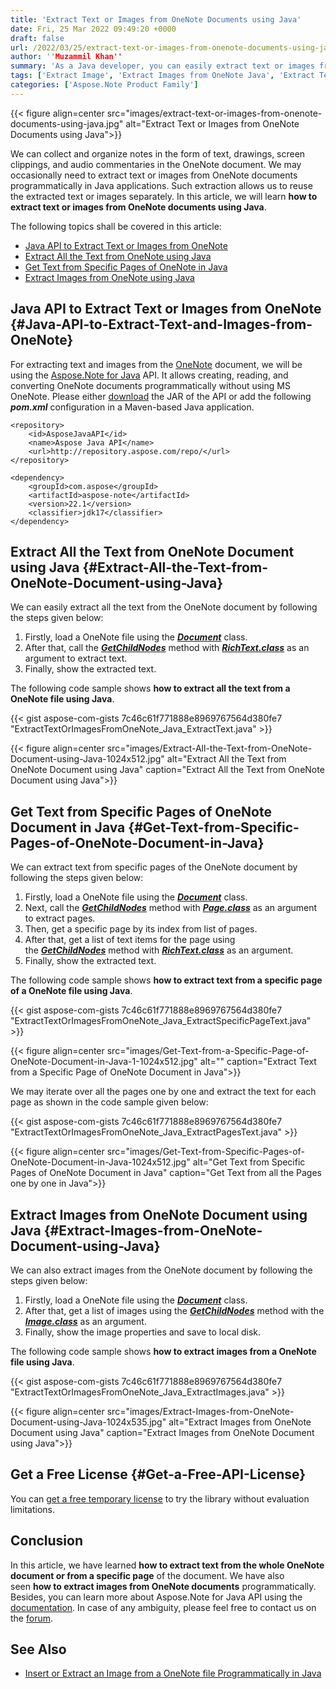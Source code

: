 ```yaml
---
title: 'Extract Text or Images from OneNote Documents using Java'
date: Fri, 25 Mar 2022 09:49:20 +0000
draft: false
url: /2022/03/25/extract-text-or-images-from-onenote-documents-using-java/
author: ''Muzammil Khan''
summary: 'As a Java developer, you can easily extract text or images from OneNote documents programmatically without using MS OneNote. In this article, you will learn **how to extract text and images from OneNote documents using Java**.'
tags: ['Extract Image', 'Extract Images from OneNote Java', 'Extract Text', 'Extract Text from OneNote Java', 'Text and Image Extractor Java API']
categories: ['Aspose.Note Product Family']
---
```




{{< figure align=center src="images/extract-text-or-images-from-onenote-documents-using-java.jpg" alt="Extract Text or Images from OneNote Documents using Java">}}


We can collect and organize notes in the form of text, drawings, screen clippings, and audio commentaries in the OneNote document. We may occasionally need to extract text or images from OneNote documents programmatically in Java applications. Such extraction allows us to reuse the extracted text or images separately. In this article, we will learn **how to extract text or images from OneNote documents using Java**.

The following topics shall be covered in this article:

*   [Java API to Extract Text or Images from OneNote][1]
*   [Extract All the Text from OneNote using Java][2]
*   [Get Text from Specific Pages of OneNote in Java][3]
*   [Extract Images from OneNote using Java][4]

## Java API to Extract Text or Images from OneNote {#Java-API-to-Extract-Text-and-Images-from-OneNote}

For extracting text and images from the [OneNote][5] document, we will be using the [Aspose.Note for Java][6] API. It allows creating, reading, and converting OneNote documents programmatically without using MS OneNote. Please either [download][7] the JAR of the API or add the following **_pom.xml_** configuration in a Maven-based Java application.

```
<repository>
    <id>AsposeJavaAPI</id>
    <name>Aspose Java API</name>
    <url>http://repository.aspose.com/repo/</url>
</repository>
```
```
<dependency>
    <groupId>com.aspose</groupId>
    <artifactId>aspose-note</artifactId>
    <version>22.1</version>
    <classifier>jdk17</classifier>
</dependency>
```

## Extract All the Text from OneNote Document using Java {#Extract-All-the-Text-from-OneNote-Document-using-Java}

We can easily extract all the text from the OneNote document by following the steps given below:

1.  Firstly, load a OneNote file using the **_[Document][8]_** class.
2.  After that, call the **_[GetChildNodes][9]_** method with **_[RichText.class][10]_** as an argument to extract text.
3.  Finally, show the extracted text.

The following code sample shows **how to extract all the text from a OneNote file using Java**.

{{< gist aspose-com-gists 7c46c61f771888e8969767564d380fe7 "ExtractTextOrImagesFromOneNote_Java_ExtractText.java" >}}



{{< figure align=center src="images/Extract-All-the-Text-from-OneNote-Document-using-Java-1024x512.jpg" alt="Extract All the Text from OneNote Document using Java" caption="Extract All the Text from OneNote Document using Java">}}


## Get Text from Specific Pages of OneNote Document in Java {#Get-Text-from-Specific-Pages-of-OneNote-Document-in-Java}

We can extract text from specific pages of the OneNote document by following the steps given below:

1.  Firstly, load a OneNote file using the **_[Document][11]_** class.
2.  Next, call the **_[GetChildNodes][12]_** method with **_[Page.class][13]_** as an argument to extract pages.
3.  Then, get a specific page by its index from list of pages.
4.  After that, get a list of text items for the page using the **_[GetChildNodes][14]_** method with **_[RichText.class][15]_** as an argument.
5.  Finally, show the extracted text.

The following code sample shows **how to extract text from a specific page of a OneNote file using Java**.

{{< gist aspose-com-gists 7c46c61f771888e8969767564d380fe7 "ExtractTextOrImagesFromOneNote_Java_ExtractSpecificPageText.java" >}}



{{< figure align=center src="images/Get-Text-from-a-Specific-Page-of-OneNote-Document-in-Java-1-1024x512.jpg" alt="" caption="Extract Text from a Specific Page of OneNote Document in Java">}}


We may iterate over all the pages one by one and extract the text for each page as shown in the code sample given below:

{{< gist aspose-com-gists 7c46c61f771888e8969767564d380fe7 "ExtractTextOrImagesFromOneNote_Java_ExtractPagesText.java" >}}



{{< figure align=center src="images/Get-Text-from-Specific-Pages-of-OneNote-Document-in-Java-1024x512.jpg" alt="Get Text from Specific Pages of OneNote Document in Java" caption="Get Text from all the Pages one by one in Java">}}


## Extract Images from OneNote Document using Java {#Extract-Images-from-OneNote-Document-using-Java}

We can also extract images from the OneNote document by following the steps given below:

1.  Firstly, load a OneNote file using the **_[Document][16]_** class.
2.  After that, get a list of images using the **_[GetChildNodes][17]_** method with the _**[Image.class][18]**_ as an argument.
3.  Finally, show the image properties and save to local disk.

The following code sample shows **how to extract images from a OneNote file using Java**.

{{< gist aspose-com-gists 7c46c61f771888e8969767564d380fe7 "ExtractTextOrImagesFromOneNote_Java_ExtractImages.java" >}}



{{< figure align=center src="images/Extract-Images-from-OneNote-Document-using-Java-1024x535.jpg" alt="Extract Images from OneNote Document using Java" caption="Extract Images from OneNote Document using Java">}}


## Get a Free License {#Get-a-Free-API-License}

You can [get a free temporary license][19] to try the library without evaluation limitations.

## Conclusion

In this article, we have learned **how to extract text from the whole OneNote document or from a specific page** of the document. We have also seen **how to extract images from OneNote documents** programmatically. Besides, you can learn more about Aspose.Note for Java API using the [documentation][20]. In case of any ambiguity, please feel free to contact us on the [forum][21].

## See Also

*   [Insert or Extract an Image from a OneNote file Programmatically in Java][22]




[1]: #Java-API-to-Extract-Text-and-Images-from-OneNote
[2]: #Extract-All-the-Text-from-OneNote-Document-using-Java
[3]: #Get-Text-from-Specific-Pages-of-OneNote-Document-in-Java
[4]: #Extract-Images-from-OneNote-Document-using-Java
[5]: https://docs.fileformat.com/note-taking/one/
[6]: https://products.aspose.com/note/java
[7]: https://downloads.aspose.com/note/java
[8]: https://apireference.aspose.com/note/java/com.aspose.note/Document
[9]: https://apireference.aspose.com/note/java/com.aspose.note/CompositeNode#getChildNodes-java.lang.Class-
[10]: https://apireference.aspose.com/note/java/com.aspose.note/RichText
[11]: https://apireference.aspose.com/note/java/com.aspose.note/Document
[12]: https://apireference.aspose.com/note/java/com.aspose.note/CompositeNode#getChildNodes-java.lang.Class-
[13]: https://apireference.aspose.com/note/java/com.aspose.note/Page
[14]: https://apireference.aspose.com/note/java/com.aspose.note/CompositeNode#getChildNodes-java.lang.Class-
[15]: https://apireference.aspose.com/note/java/com.aspose.note/RichText
[16]: https://apireference.aspose.com/note/java/com.aspose.note/Document
[17]: https://apireference.aspose.com/note/java/com.aspose.note/CompositeNode#getChildNodes-java.lang.Class-
[18]: https://apireference.aspose.com/note/java/com.aspose.note/Image
[19]: https://purchase.aspose.com/temporary-license
[20]: https://docs.aspose.com/note/java/
[21]: https://forum.aspose.com/c/note/28
[22]: https://blog.aspose.com/2021/11/07/insert-extract-image-onenote-java/




